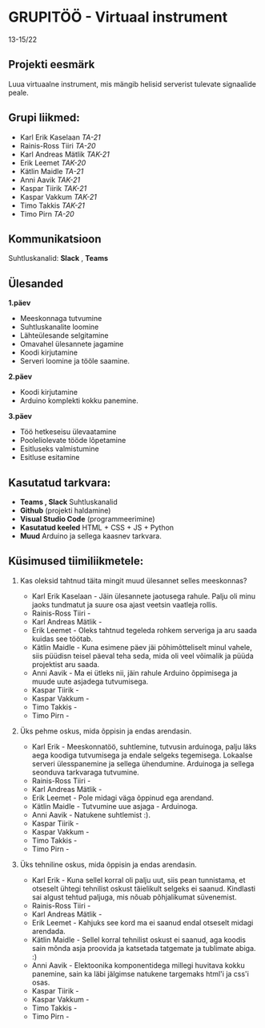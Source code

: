 # GRUPITÖÖ - Virtuaal instrument
13-15/22 

## Projekti eesmärk
Luua virtuaalne instrument, mis mängib helisid serverist tulevate signaalide peale. 

## Grupi liikmed:
- Karl Erik Kaselaan _TA-21_
- Rainis-Ross Tiiri _TA-20_
- Karl Andreas Mätlik _TAK-21_
- Erik Leemet _TAK-20_
- Kätlin Maidle _TA-21_
- Anni Aavik _TAK-21_
- Kaspar Tiirik _TAK-21_
- Kaspar Vakkum _TAK-21_
- Timo Takkis _TAK-21_
- Timo Pirn _TA-20_

## Kommunikatsioon
Suhtluskanalid: 
**Slack** , 
**Teams**

## Ülesanded
**1.päev**
- Meeskonnaga tutvumine
- Suhtluskanalite loomine
- Lähteülesande selgitamine
- Omavahel ülesannete jagamine
- Koodi kirjutamine
- Serveri loomine ja tööle saamine.

**2.päev**
- Koodi kirjutamine 
- Arduino komplekti kokku panemine.

**3.päev**
- Töö hetkeseisu ülevaatamine
- Pooleliolevate tööde lõpetamine
- Esitluseks valmistumine
- Esitluse esitamine

## Kasutatud tarkvara:
* **Teams , Slack** Suhtluskanalid 
* **Github** (projekti haldamine)
* **Visual Studio Code** (programmeerimine)
* **Kasutatud keeled** HTML + CSS + JS + Python
* **Muud** Arduino ja sellega kaasnev tarkvara.

## Küsimused tiimiliikmetele: 
1. Kas oleksid tahtnud täita mingit muud ülesannet selles meeskonnas?
   * Karl Erik Kaselaan - Jäin ülesannete jaotusega rahule. Palju oli minu jaoks tundmatut ja suure osa ajast veetsin vaatleja rollis. 
   * Rainis-Ross Tiiri - 
   * Karl Andreas Mätlik -
   * Erik Leemet - Oleks tahtnud tegeleda rohkem serveriga ja aru saada kuidas see töötab.
   * Kätlin Maidle - Kuna esimene päev jäi põhimõtteliselt minul vahele, siis püüdisn teisel päeval teha seda, mida oli veel võimalik ja püüda projektist aru saada.
   * Anni Aavik - Ma ei ütleks nii, jäin rahule Arduino õppimisega ja muude uute asjadega tutvumisega.
   * Kaspar Tiirik - 
   * Kaspar Vakkum -
   * Timo Takkis -
   * Timo Pirn -


2. Üks pehme oskus, mida õppisin ja endas arendasin.
   * Karl Erik - Meeskonnatöö, suhtlemine, tutvusin arduinoga, palju läks aega koodiga tutvumisega ja endale selgeks tegemisega. Lokaalse serveri ülesspanemine ja sellega ühendumine. Arduinoga ja sellega seonduva tarkvaraga tutvumine.
   * Rainis-Ross Tiiri -
   * Karl Andreas Mätlik -
   * Erik Leemet - Pole midagi väga õppinud ega arendand.
   * Kätlin Maidle - Tutvumine uue asjaga - Arduinoga.
   * Anni Aavik - Natukene suhtlemist :).
   * Kaspar Tiirik -
   * Kaspar Vakkum -
   * Timo Takkis -
   * Timo Pirn -
   

3. Üks tehniline oskus, mida õppisin ja endas arendasin.
   * Karl Erik - Kuna sellel korral oli palju uut, siis pean tunnistama, et otseselt ühtegi tehnilist oskust täielikult selgeks ei saanud. Kindlasti sai algust tehtud paljuga, mis nõuab põhjalikumat süvenemist.
   * Rainis-Ross Tiiri - 
   * Karl Andreas Mätlik -
   * Erik Leemet - Kahjuks see kord ma ei saanud endal otseselt midagi arendada.
   * Kätlin Maidle - Sellel korral tehnilist oskust ei saanud, aga koodis sain mõnda asja proovida ja katsetada tatgemate ja tublimate abiga. :)
   * Anni Aavik - Elektoonika komponentidega millegi huvitava kokku panemine, sain ka läbi jälgimse natukene targemaks html'i ja css'i osas.
   * Kaspar Tiirik -
   * Kaspar Vakkum -
   * Timo Takkis -
   * Timo Pirn -
   
